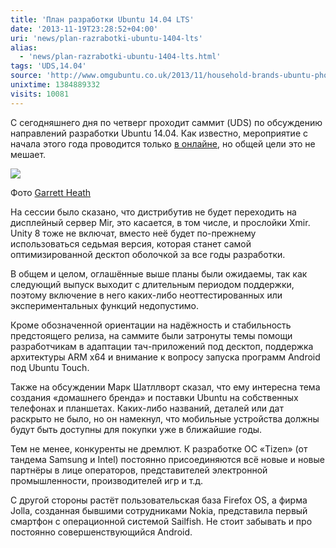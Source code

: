```yaml
---
title: 'План разработки Ubuntu 14.04 LTS'
date: '2013-11-19T23:28:52+04:00'
uri: 'news/plan-razrabotki-ubuntu-1404-lts'
alias: 
  - 'news/plan-razrabotki-ubuntu-1404-lts.html'
tags: 'UDS,14.04'
source: 'http://www.omgubuntu.co.uk/2013/11/household-brands-ubuntu-phone-tablets'
unixtime: 1384889332
visits: 10081
---
```

С сегодняшнего дня по четверг проходит саммит (UDS) по обсуждению направлений разработки Ubuntu 14.04. Как известно, мероприятие с начала этого года проводится только [в онлайне](news/sammit-razrabotchikov-v-onlayne), но общей цели это не мешает.

[![](img/2013/11/19/23-00/9359585409.jpg)](img/2013/11/19/23-00/9359585409.jpg)

<figcaption>Фото <a href="http://www.flickr.com/photos/garrettheath/">Garrett Heath</a></figcaption>

На сессии было сказано, что дистрибутив не будет переходить на дисплейный сервер Mir, это касается, в том числе, и прослойки Xmir. Unity 8 тоже не включат, вместо неё будет по-прежнему использоваться седьмая версия, которая станет самой оптимизированной десктоп оболочкой за все годы разработки.

В общем и целом, оглашённые выше планы были ожидаемы, так как следующий выпуск выходит с длительным периодом поддержки, поэтому включение в него каких-либо неоттестированных или экспериментальных функций недопустимо.

Кроме обозначенной ориентации на надёжность и стабильность предстоящего релиза, на саммите были затронуты темы помощи разработчикам в адаптации тач-приложений под десктоп, поддержка архитектуры ARM x64 и внимание к вопросу запуска программ Android под Ubuntu Touch.

Также на обсуждении Марк Шатллворт сказал, что ему интересна тема создания «домашнего бренда» и поставки Ubuntu на собственных телефонах и планшетах. Каких-либо названий, деталей или дат раскрыто не было, но он намекнул, что мобильные устройства должны будут быть доступны для покупки уже в ближайшие годы.

Тем не менее, конкуренты не дремлют. К разработке ОС «Tizen» (от тандема Samsung и Intel) постоянно присоединяются всё новые и новые партнёры в лице операторов, представителей электронной промышленности, производителей игр и т.д.

С другой стороны растёт пользовательская база Firefox OS, а фирма Jolla, созданная бывшими сотрудниками Nokia, представила первый смартфон с операционной системой Sailfish. Не стоит забывать и про постоянно совершенствующийся Android.
